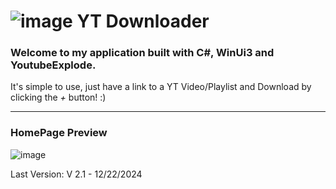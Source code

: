 # ![image](https://github.com/TXG0Fk3/YT-Downloader/assets/137466333/d2d6c541-923b-4677-9507-1a7eb8b15b85) YT Downloader

### Welcome to my application built with C#, WinUi3 and YoutubeExplode.

It's simple to use, just have a link to a YT Video/Playlist and Download by clicking the *+* button! :)

---

### HomePage Preview
![image](https://github.com/user-attachments/assets/b6741fab-80a9-4412-8322-ef31f3e58972)

Last Version: V 2.1 - 12/22/2024
